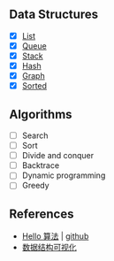 ## Data Structures

- [x] [List](src/test/java/data/structure/ListTest.java)
- [x] [Queue](src/test/java/data/structure/QueueTest.java)
- [x] [Stack](src/test/java/data/structure/StackTest.java)
- [x] [Hash](src/test/java/data/structure/HashTest.java)
- [x] [Graph](src/test/java/data/structure/GraphTest.java)
- [x] [Sorted](src/test/java/data/structure/SortedTest.java)

## Algorithms

- [ ] Search
- [ ] Sort
- [ ] Divide and conquer
- [ ] Backtrace
- [ ] Dynamic programming
- [ ] Greedy

## References

- [Hello 算法](https://www.hello-algo.com/) | [github](https://github.com/krahets/hello-algo)
- [数据结构可视化](https://www.cs.usfca.edu/~galles/visualization/Algorithms.html)